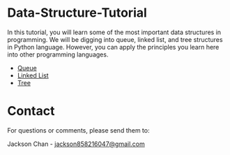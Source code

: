 # Data-Structure-Tutorial

In this tutorial, you will learn some of the most important data structures in programming.
We will be digging into queue, linked list, and tree structures in Python language. However, you can apply the principles you learn here into other programming languages.

- [Queue](./1-queue.md)
- [Linked List](./2-linked-list.md)
- [Tree](./3-tree.md)

# Contact

For questions or comments, please send them to:

Jackson Chan - jackson858216047@gmail.com
